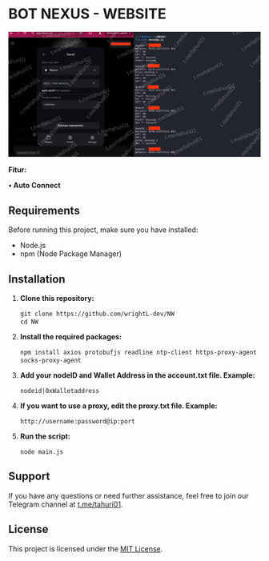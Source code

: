 # BOT NEXUS - WEBSITE

![Fitur Nexus Website](tahuri01.png)

**Fitur:**

**• Auto Connect**

## Requirements

Before running this project, make sure you have installed:

- Node.js
- npm (Node Package Manager)

## Installation

1. **Clone this repository:**

    ```plaintext
    git clone https://github.com/wrightL-dev/NW
    cd NW

2. **Install the required packages:**

    ```plaintext
    npm install axios protobufjs readline ntp-client https-proxy-agent socks-proxy-agent

3. **Add your nodeID and Wallet Address in the account.txt file. Example:**

    ```plaintext
   nodeid|0xWalletaddress

4. **If you want to use a proxy, edit the proxy.txt file. Example:**

    ```plaintext
   http://username:password@ip:port

5. **Run the script:**
   ```plaintext
   node main.js
   
## Support

If you have any questions or need further assistance, feel free to join our Telegram channel at [t.me/tahuri01](https://t.me/tahuri01).

## License

This project is licensed under the [MIT License](LICENSE).
